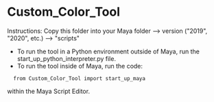 # Custom_Color_Tool

Instructions: 
  Copy this folder into your Maya folder --> version ("2019", "2020", etc.) --> "scripts"
  
  - To run the tool in a Python environment outside of Maya, run the start_up_python_interpreter.py file.
  - To run the tool inside of Maya, run the code:
```
  from Custom_Color_Tool import start_up_maya
```
  within the Maya Script Editor.
